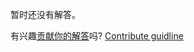 
暂时还没有解答。

有兴趣[贡献你的解答](https://github.com/BFEdev/BFE.dev-solutions/blob/main/problem/roman-numerals-to-integer_zh.md)吗? [Contribute guidline](https://github.com/BFEdev/BFE.dev-solutions#how-to-contribute)
